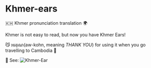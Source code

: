 # Khmer-ears
🇰🇭 Khmer pronunciation translation 🌍

Khmer is not easy to read, but now you have Khmer Ears!

😼 អរគុណ(aw-kohn, meaning *THANK YOU*) for using it when you go travelling to Cambodia 🫶

🍺 See:
![Khmer-Ear](https://github.com/220488/Khmer-ears/assets/81165447/e879e9dc-87ba-40c4-bb3e-3b196ed0a0e4)
